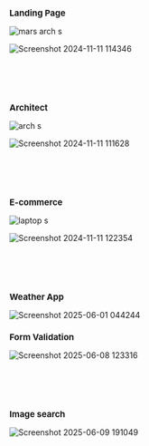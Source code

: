 <h2 style="font-size: 15px;">Landing Page</h2>

![mars arch s](https://github.com/user-attachments/assets/27888c17-b389-4cc4-9010-2c03069a792c)

![Screenshot 2024-11-11 114346](https://github.com/user-attachments/assets/9044b03c-525a-4d97-9996-4d652a283701)

<br><br><br>

<h2 style="font-size: 15px;">Architect</h2>

![arch s](https://github.com/user-attachments/assets/c0f09498-601b-4b78-b8d2-0b6c0692d280)

![Screenshot 2024-11-11 111628](https://github.com/user-attachments/assets/23544c60-b810-41ee-8892-7c806287f8d6)

<br><br><br>

<h2 style="font-size: 15px;">E-commerce</h2> 

![laptop s](https://github.com/user-attachments/assets/1c1d3aa6-51ca-49b6-b3d0-76818bbb50f0)

![Screenshot 2024-11-11 122354](https://github.com/user-attachments/assets/7f2f9462-1ebd-440b-9cb8-f48647e88d2c)

<br><br><br>

<h2 style="font-size: 15px;">Weather App</h2> 

![Screenshot 2025-06-01 044244](https://github.com/user-attachments/assets/d4427175-247b-4b90-bbb9-df65bf50d086)

<h2 style="font-size: 15px;">Form Validation</h2> 

![Screenshot 2025-06-08 123316](https://github.com/user-attachments/assets/7d3f6357-b533-486c-9359-a277472cab29)

<br><br><br>

<h2 style="font-size: 15px;">Image search</h2> 

![Screenshot 2025-06-09 191049](https://github.com/user-attachments/assets/817f6d31-575f-46c7-a782-db0fa647f8cc)

<br><br><br>
